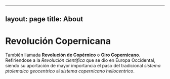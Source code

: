 

---
layout: page
title: About
--- 

# Revolución Copernicana

También llamada **Revolución de Copérnico** o **Giro Copernicano**. Refiriendose a la *Revolución científica* que se dio en Europa Occidental, siendo su aportación de mayor importancia el paso del tradicional  *sistema ptolemaico geocentrico* al *sistema copernicano heliocentrico*.
